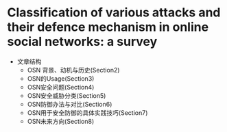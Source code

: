 # Classification of various attacks and their defence mechanism in online social networks: a survey
- 文章结构
  - OSN 背景、动机与历史(Section2)
  - OSN的Usage(Section3)
  - OSN安全问题(Section4)
  - OSN安全威胁分类(Section5)
  - OSN防御办法与对比(Section6)
  - OSN用于安全防御的具体实践技巧(Section7)
  - OSN未来方向(Section8)
